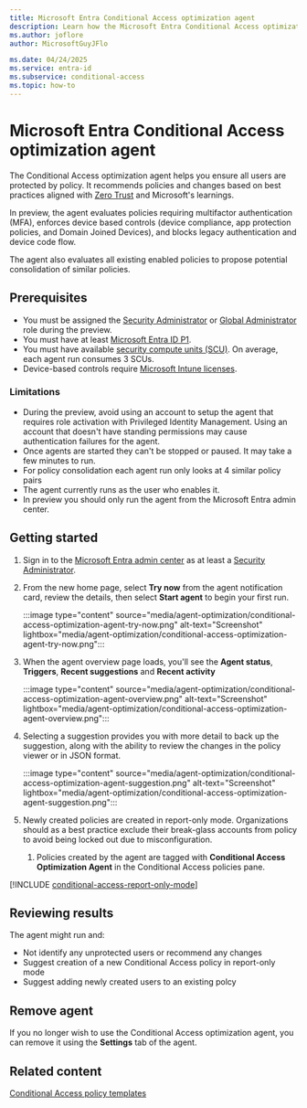 ```yaml
---
title: Microsoft Entra Conditional Access optimization agent
description: Learn how the Microsoft Entra Conditional Access optimization agent can help secure your organization.
ms.author: joflore
author: MicrosoftGuyJFlo

ms.date: 04/24/2025
ms.service: entra-id
ms.subservice: conditional-access
ms.topic: how-to
---
```

# Microsoft Entra Conditional Access optimization agent

The Conditional Access optimization agent helps you ensure all users are protected by policy. It recommends policies and changes based on best practices aligned with [Zero Trust](/security/zero-trust/deploy/identity) and Microsoft's learnings. 

In preview, the agent evaluates policies requiring multifactor authentication (MFA), enforces device based controls (device compliance, app protection policies, and Domain Joined Devices), and blocks legacy authentication and device code flow. 

The agent also evaluates all existing enabled policies to propose potential consolidation of similar policies.

## Prerequisites

- You must be assigned the [Security Administrator](../role-based-access-control/permissions-reference.md#security-administrator) or [Global Administrator](../role-based-access-control/permissions-reference.md#global-administrator) role during the preview.
- You must have at least [Microsoft Entra ID P1](overview.md#license-requirements).
- You must have available [security compute units (SCU)](/copilot/security/manage-usage). On average, each agent run consumes 3 SCUs.
- Device-based controls require [Microsoft Intune licenses](/intune/intune-service/fundamentals/licenses).

### Limitations

- During the preview, avoid using an account to setup the agent that requires role activation with Privileged Identity Management. Using an account that doesn't have standing permissions may cause authentication failures for the agent.
- Once agents are started they can't be stopped or paused. It may take a few minutes to run.
- For policy consolidation each agent run only looks at 4 similar policy pairs
- The agent currently runs as the user who enables it.
- In preview you should only run the agent from the Microsoft Entra admin center.

## Getting started

1. Sign in to the [Microsoft Entra admin center](https://entra.microsoft.com) as at least a [Security Administrator](../role-based-access-control/permissions-reference.md#security-administrator).
1. From the new home page, select **Try now** from the agent notification card, review the details, then select **Start agent** to begin your first run. 

   :::image type="content" source="media/agent-optimization/conditional-access-optimization-agent-try-now.png" alt-text="Screenshot" lightbox="media/agent-optimization/conditional-access-optimization-agent-try-now.png":::

1. When the agent overview page loads, you'll see the **Agent status**, **Triggers**, **Recent suggestions** and **Recent activity**

   :::image type="content" source="media/agent-optimization/conditional-access-optimization-agent-overview.png" alt-text="Screenshot" lightbox="media/agent-optimization/conditional-access-optimization-agent-overview.png":::

1. Selecting a suggestion provides you with more detail to back up the suggestion, along with the ability to review the changes in the policy viewer or in JSON format.

   :::image type="content" source="media/agent-optimization/conditional-access-optimization-agent-suggestion.png" alt-text="Screenshot" lightbox="media/agent-optimization/conditional-access-optimization-agent-suggestion.png":::

1. Newly created policies are created in report-only mode. Organizations should as a best practice exclude their break-glass accounts from policy to avoid being locked out due to misconfiguration.
   1. Policies created by the agent are tagged with **Conditional Access Optimization Agent** in the Conditional Access policies pane.

[!INCLUDE [conditional-access-report-only-mode](../../includes/conditional-access-report-only-mode.md)]

## Reviewing results

The agent might run and:

- Not identify any unprotected users or recommend any changes
- Suggest creation of a new Conditional Access policy in report-only mode
- Suggest adding newly created users to an existing polcy

## Remove agent

If you no longer wish to use the Conditional Access optimization agent, you can remove it using the **Settings** tab of the agent.

## Related content

[Conditional Access policy templates](concept-conditional-access-policy-common.md?tabs=secure-foundation#template-categories)

